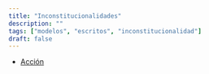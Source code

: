 ```yaml
---
title: "Inconstitucionalidades"
description: ""
tags: ["modelos", "escritos", "inconstitucionalidad"]
draft: false
---
```




- [Acción](https://bafybeieswnxcjxowmfdmvxdvxx5anc6azlpqseci3zxmx3l72s4f3bol4a.ipfs.nftstorage.link/)



